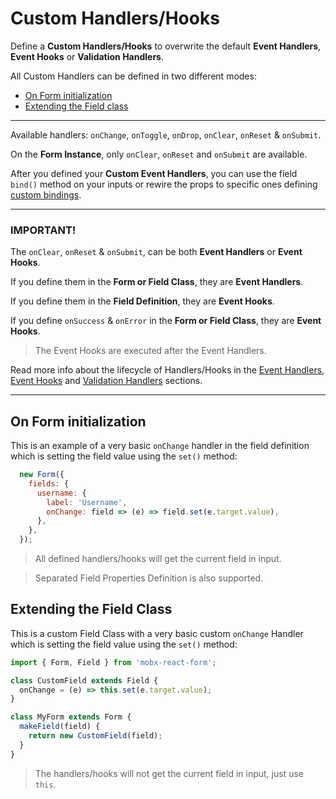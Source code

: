 # Custom Handlers/Hooks

Define a **Custom Handlers/Hooks** to overwrite the default **Event Handlers**, **Event Hooks** or **Validation Handlers**.

All Custom Handlers can be defined in two different modes:

  * [On Form initialization](#on-form-initialization)
  * [Extending the Field class](#extending-the-field-class)

---

Available handlers: `onChange`, `onToggle`, `onDrop`, `onClear`, `onReset` & `onSubmit`.

On the **Form Instance**, only `onClear`, `onReset` and `onSubmit` are available.

After you defined your **Custom Event Handlers**, you can use the field `bind()` method on your inputs or rewire the props to specific ones defining [custom bindings](../bindings/custom.md).

---

### IMPORTANT!

The `onClear`, `onReset` & `onSubmit`, can be both **Event Handlers** or **Event Hooks**.

If you define them in the **Form or Field Class**, they are **Event Handlers**.

If you define them in the **Field Definition**, they are **Event Hooks**.

If you define `onSuccess` & `onError` in the **Form or Field Class**, they are **Event Hooks**.

> The Event Hooks are executed after the Event Handlers.

Read more info about the lifecycle of Handlers/Hooks in the [Event Handlers](event-handlers.md), [Event Hooks](event-hooks.md) and [Validation Handlers](validation-handlers) sections.

---

## On Form initialization

This is an example of a very basic `onChange` handler in the field definition which is setting the field value using the `set()` method:

```javascript
  new Form({
    fields: {
      username: {
        label: 'Username',
        onChange: field => (e) => field.set(e.target.value),
      },
    },
  });
```

> All defined handlers/hooks will get the current field in input.

> Separated Field Properties Definition is also supported.

## Extending the Field Class

This is a custom Field Class with a very basic custom `onChange` Handler which is setting the field value using the `set()` method:

```javascript
import { Form, Field } from 'mobx-react-form';

class CustomField extends Field {
  onChange = (e) => this.set(e.target.value);
}

class MyForm extends Form {
  makeField(field) {
    return new CustomField(field);
  }
}
```

> The handlers/hooks will not get the current field in input, just use `this`.


